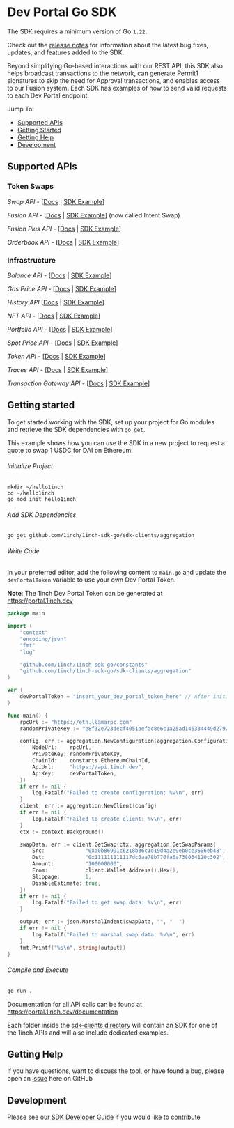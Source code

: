 # Dev Portal Go SDK

The SDK requires a minimum version of Go `1.22`.

Check out the [release notes](https://github.com/1inch/1inch-sdk-go/blob/main/CHANGELOG.md) for information about
the latest bug fixes, updates, and features added to the SDK.

Beyond simplifying Go-based interactions with our REST API, this SDK also helps broadcast transactions to the network, can generate Permit1 signatures to skip the need for Approval transactions, and enables access to our Fusion system. Each SDK has examples of how to send valid requests to each Dev Portal endpoint. 

Jump To:

* [Supported APIs](#supported-apis)
* [Getting Started](#getting-started)
* [Getting Help](#getting-help)
* [Development](#development)

## Supported APIs

### Token Swaps
*Swap API* - [[Docs](https://portal.1inch.dev/documentation/apis/swap/classic-swap/introduction) | [SDK Example](https://github.com/1inch/1inch-sdk-go/blob/main/sdk-clients/aggregation/examples/quote/main.go)]

*Fusion API* - [[Docs](https://portal.1inch.dev/documentation/apis/swap/intent-swap/introduction) | [SDK Example](https://github.com/1inch/1inch-sdk-go/blob/main/sdk-clients/fusion/examples/place_order/main.go)] (now called Intent Swap)

*Fusion Plus API* - [[Docs](https://portal.1inch.dev/documentation/apis/swap/fusion-plus/introduction) | [SDK Example](https://github.com/1inch/1inch-sdk-go/blob/main/sdk-clients/fusionplus/examples/place_order/main.go)]

*Orderbook API* - [[Docs](https://portal.1inch.dev/documentation/apis/orderbook/introduction) | [SDK Example](https://github.com/1inch/1inch-sdk-go/blob/main/sdk-clients/orderbook/examples/create_order/main.go)]

### Infrastructure
*Balance API* - [[Docs](https://portal.1inch.dev/documentation/apis/balance/introduction) | [SDK Example](https://github.com/1inch/1inch-sdk-go/blob/main/sdk-clients/balances/examples/get_allowances_of_custom_tokens/main.go)]

*Gas Price API* - [[Docs](https://portal.1inch.dev/documentation/apis/gas-price/introduction) | [SDK Example](https://github.com/1inch/1inch-sdk-go/blob/main/sdk-clients/gasprices/examples/get_gas_price_eip1559/main.go)]

*History API* [[Docs](https://portal.1inch.dev/documentation/apis/history/introduction) | [SDK Example](https://github.com/1inch/1inch-sdk-go/blob/main/sdk-clients/history/examples/get_history_events_by_address/main.go)]

*NFT API* - [[Docs](https://portal.1inch.dev/documentation/apis/nft/introduction) | [SDK Example](https://github.com/1inch/1inch-sdk-go/blob/main/sdk-clients/nft/examples/main.go)]

*Portfolio API* - [[Docs](https://portal.1inch.dev/documentation/apis/portfolio/introduction) | [SDK Example](https://github.com/1inch/1inch-sdk-go/blob/main/sdk-clients/portfolio/examples/get_current_protocols_value/main.go)]

*Spot Price API* - [[Docs](https://portal.1inch.dev/documentation/apis/spot-price/introduction) | [SDK Example](https://github.com/1inch/1inch-sdk-go/blob/main/sdk-clients/spotprices/examples/get_prices_for_requested_tokens/main.go)]

*Token API* - [[Docs](https://portal.1inch.dev/documentation/apis/tokens/introduction) | [SDK Example](https://github.com/1inch/1inch-sdk-go/blob/main/sdk-clients/tokens/examples/get_custom_token/main.go)]

*Traces API* - [[Docs](https://portal.1inch.dev/documentation/apis/traces/introduction) | [SDK Example](https://github.com/1inch/1inch-sdk-go/blob/main/sdk-clients/traces/examples/get_tx_trace_by_number_and_hash/main.go)]

*Transaction Gateway API* - [[Docs](https://portal.1inch.dev/documentation/apis/transaction/introduction) | [SDK Example](https://github.com/1inch/1inch-sdk-go/blob/main/sdk-clients/txbroadcast/examples/broadcast_public_transaction/main.go)]


## Getting started

To get started working with the SDK, set up your project for Go modules and retrieve the SDK dependencies with `go get`.

This example shows how you can use the SDK in a new project to request a quote to swap 1 USDC for DAI on Ethereum:

###### Initialize Project

```
mkdir ~/hello1inch
cd ~/hello1inch
go mod init hello1inch
```

###### Add SDK Dependencies

```
go get github.com/1inch/1inch-sdk-go/sdk-clients/aggregation
```

###### Write Code

In your preferred editor, add the following content to `main.go` and update the `devPortalToken` variable to use your own Dev Portal Token.

**Note**: The 1inch Dev Portal Token can be generated at https://portal.1inch.dev

```go
package main

import (
	"context"
	"encoding/json"
	"fmt"
	"log"

	"github.com/1inch/1inch-sdk-go/constants"
	"github.com/1inch/1inch-sdk-go/sdk-clients/aggregation"
)

var (
	devPortalToken = "insert_your_dev_portal_token_here" // After initial testing, update this to read from your local environment using a function like os.GetEnv()
)

func main() {
	rpcUrl := "https://eth.llamarpc.com"
	randomPrivateKey := "e8f32e723decf4051aefac8e6c1a25ad146334449d2792c2b8b15d0b59c2a35f"

	config, err := aggregation.NewConfiguration(aggregation.ConfigurationParams{
		NodeUrl:    rpcUrl,
		PrivateKey: randomPrivateKey,
		ChainId:    constants.EthereumChainId,
		ApiUrl:     "https://api.1inch.dev",
		ApiKey:     devPortalToken,
	})
	if err != nil {
		log.Fatalf("Failed to create configuration: %v\n", err)
	}
	client, err := aggregation.NewClient(config)
	if err != nil {
		log.Fatalf("Failed to create client: %v\n", err)
	}
	ctx := context.Background()

	swapData, err := client.GetSwap(ctx, aggregation.GetSwapParams{
		Src:             "0xa0b86991c6218b36c1d19d4a2e9eb0ce3606eb48", // USDC
		Dst:             "0x111111111117dc0aa78b770fa6a738034120c302", // 1INCH
		Amount:          "100000000",
		From:            client.Wallet.Address().Hex(),
		Slippage:        1,
		DisableEstimate: true,
	})
	if err != nil {
		log.Fatalf("Failed to get swap data: %v\n", err)
	}

	output, err := json.MarshalIndent(swapData, "", "  ")
	if err != nil {
		log.Fatalf("Failed to marshal swap data: %v\n", err)
	}
	fmt.Printf("%s\n", string(output))
}
```

###### Compile and Execute

```sh
go run .
```

Documentation for all API calls can be found at https://portal.1inch.dev/documentation

Each folder inside the [sdk-clients directory](https://github.com/1inch/1inch-sdk-go/blob/main/sdk-clients) 
will contain an SDK for one of the 1inch APIs and will also include dedicated examples.

## Getting Help

If you have questions, want to discuss the tool, or have found a bug, please open
an [issue](https://github.com/1inch/1inch-sdk/issues) here on GitHub

## Development

Please see our [SDK Developer Guide](https://github.com/1inch/1inch-sdk-go/blob/main/DEVELOPMENT.md) if you would
like to contribute 